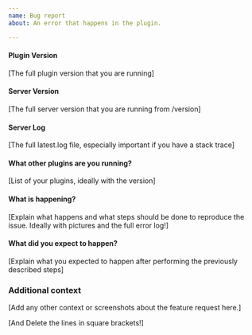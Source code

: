 ```yaml
---
name: Bug report
about: An error that happens in the plugin.

---
```


#### Plugin Version
[The full plugin version that you are running]
 
#### Server Version
[The full server version that you are running from /version]
 
#### Server Log
[The full latest.log file, especially important if you have a stack trace]

#### What other plugins are you running?
[List of your plugins, ideally with the version]

#### What is happening?
[Explain what happens and what steps should be done to reproduce the issue. Ideally with pictures and the full error log!]

#### What did you expect to happen?
[Explain what you expected to happen after performing the previously described steps]

### Additional context
[Add any other context or screenshots about the feature request here.]

[And Delete the lines in square brackets!]